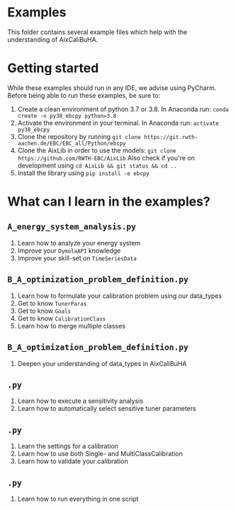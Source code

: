 # Examples

This folder contains several example files which help with the understanding of AixCaliBuHA.

# Getting started

While these examples should run in any IDE, we advise using PyCharm.
Before being able to run these examples, be sure to:

1. Create a clean environment of python 3.7 or 3.8. In Anaconda run: `conda create -n py38_ebcpy python=3.8`
2. Activate the environment in your terminal. In Anaconda run: `activate py38_ebcpy` 
3. Clone the repository by running `git clone https://git.rwth-aachen.de/EBC/EBC_all/Python/ebcpy`
4. Clone the AixLib in order to use the models: `git clone https://github.com/RWTH-EBC/AixLib`
   Also check if you're on development using `cd AixLib && git status && cd ..`
5. Install the library using `pip install -e ebcpy`

# What can I learn in the examples?

## `A_energy_system_analysis.py`

1. Learn how to analyze your energy system
2. Improve your `DymolaAPI` knowledge
3. Improve your skill-set on `TimeSeriesData`

## `B_A_optimization_problem_definition.py`

1. Learn how to formulate your calibration problem using our data_types
2. Get to know `TunerParas`
3. Get to know `Goals`
4. Get to know `CalibrationClass`
5. Learn how to merge multiple classes

## `B_A_optimization_problem_definition.py`

1. Deepen your understanding of data_types in AixCaliBuHA

## `.py`

1. Learn how to execute a sensitivity analysis
2. Learn how to automatically select sensitive tuner parameters

## `.py`

1. Learn the settings for a calibration
2. Learn how to use both Single- and MultiClassCalibration
3. Learn how to validate your calibration

## `.py`

1. Learn how to run everything in one script